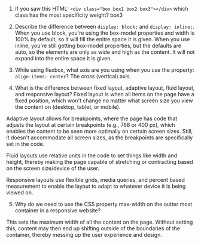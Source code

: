 1. If you saw this HTML: ```<div class="box box1 box2 box3"></div>``` which class has the most specificity weight?
box3

2. Describe the difference between ```display: block;``` and ```display: inline;```.
When you use block, you're using the box-model properties and width is 100% by default, so it will fill the enitre space it is given.
When you use inline, you're still getting box-model properties, but the defaults are auto, so the elements are only as wide and high as the content. It will not expand into the entire space it is given.

3. While using flexbox, what axis are you using when you use the property: ```align-items: center```?
The cross (vertical) axis.

4. What is the difference between fixed layout, adaptive layout, fluid layout, and responsive layout?
Fixed layout is when all items on the page have a fixed position, which won't change no matter what screen size you view the content on (desktop, tablet, or mobile).

Adaptive layout allows for breakpoints, where the page has code that adjusts the layout at certain breakpoints (e.g., 768 or 400 px), which enables the content to be seen more optimally on certain screen sizes. Still, it doesn't accommodate all screen sizes, as the breakpoints are specifically set in the code.

Fluid layouts use relative units in the code to set things like width and height, thereby making the page capable of stretching or contracting based on the screen size/device of the user.

Responsive layouts use flexible grids, media queries, and percent based measurement to enable the layout to adapt to whatever device it is being viewed on.

5. Why do we need to use the CSS property max-width on the outter most container in a responsive website?

This sets the maximum width of all the content on the page. Without setting this, content may then end up shifting outside of the boundaries of the container, thereby messing up the user experience and design.

